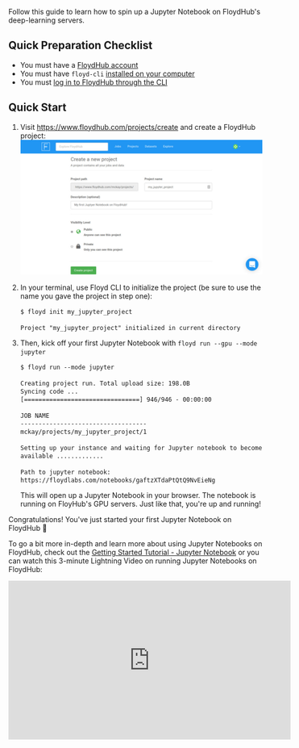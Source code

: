 Follow this guide to learn how to spin up a Jupyter Notebook on FloydHub's deep-learning servers.

## Quick Preparation Checklist

- You must have a [FloydHub account](https://www.floydhub.com/login)
- You must have `floyd-cli` [installed on your computer](../guides/basics/install.md)
- You must [log in to FloydHub through the CLI](../guides/basics/login.md)


## Quick Start

1. Visit https://www.floydhub.com/projects/create and create a FloydHub
   project:
   ![create jupyter notebook](../img/create_jupyter_project.jpg)

2. In your terminal, use Floyd CLI to initialize the project (be sure to use
   the name you gave the project in step one):

    ```
    $ floyd init my_jupyter_project

    Project "my_jupyter_project" initialized in current directory
    ```

3. Then, kick off your first Jupyter Notebook with
    `floyd run --gpu --mode jupyter`

    ```
    $ floyd run --mode jupyter

    Creating project run. Total upload size: 198.0B
    Syncing code ...
    [================================] 946/946 - 00:00:00

    JOB NAME
    -----------------------------------
    mckay/projects/my_jupyter_project/1

    Setting up your instance and waiting for Jupyter notebook to become available .............

    Path to jupyter notebook: https://floydlabs.com/notebooks/gaftzXTdaPtQtQ9NvEieNg
    ```

    This will open up a Jupyter Notebook in your browser. The notebook is
    running on FloyHub's GPU servers. Just like that, you're up and running!

Congratulations! You've just started your first Jupyter Notebook on FloydHub 🎉

To go a bit more in-depth and learn more about using Jupyter Notebooks on FloydHub, check out the [Getting Started Tutorial - Jupyter Notebook](get_started_jupyter) or you can watch this 3-minute Lightning Video on running Jupyter Notebooks on FloydHub:

<iframe width="560" height="315" src="https://www.youtube.com/embed/XPcRp_U-wZY?rel=0" frameborder="0" gesture="media" allow="encrypted-media" allowfullscreen></iframe>


